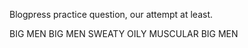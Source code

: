 
Blogpress practice question, our attempt at least.




























BIG MEN BIG MEN SWEATY OILY MUSCULAR BIG MEN
